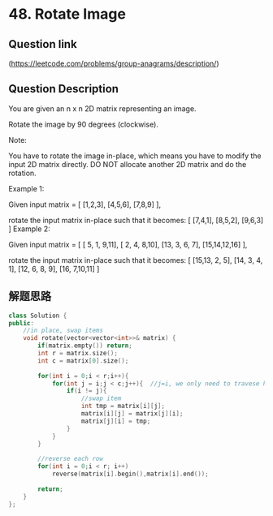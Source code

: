 # 48. Rotate Image

## Question link
(https://leetcode.com/problems/group-anagrams/description/)

## Question Description

You are given an n x n 2D matrix representing an image.

Rotate the image by 90 degrees (clockwise).

Note:

You have to rotate the image in-place, which means you have to modify the input 2D matrix directly. DO NOT allocate another 2D matrix and do the rotation.

Example 1:

Given input matrix = 
[
  [1,2,3],
  [4,5,6],
  [7,8,9]
],

rotate the input matrix in-place such that it becomes:
[
  [7,4,1],
  [8,5,2],
  [9,6,3]
]
Example 2:

Given input matrix =
[
  [ 5, 1, 9,11],
  [ 2, 4, 8,10],
  [13, 3, 6, 7],
  [15,14,12,16]
], 

rotate the input matrix in-place such that it becomes:
[
  [15,13, 2, 5],
  [14, 3, 4, 1],
  [12, 6, 8, 9],
  [16, 7,10,11]
]

## 解题思路


```c++
class Solution {
public:
    //in place, swap items 
    void rotate(vector<vector<int>>& matrix) {
        if(matrix.empty()) return;
        int r = matrix.size();
        int c = matrix[0].size();
        
        for(int i = 0;i < r;i++){
            for(int j = i;j < c;j++){  //j=i, we only need to travese half matrix 
                if(i != j){
                    //swap item
                    int tmp = matrix[i][j];
                    matrix[i][j] = matrix[j][i];
                    matrix[j][i] = tmp;
                }
            }
        }
        
        //reverse each row
        for(int i = 0;i < r; i++)
            reverse(matrix[i].begin(),matrix[i].end());
            
        return;
    }
};
```